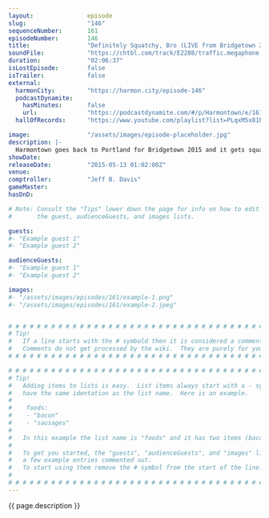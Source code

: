 ```yaml
---
layout:               episode
slug:                 "146"
sequenceNumber:       161
episodeNumber:        146
title:                "Definitely Squatchy, Bro (LIVE from Bridgetown 2015!)"
soundFile:            "https://chtbl.com/track/E2288/traffic.megaphone.fm/STA3913962223.mp3?updated=1562006425"
duration:             "02:06:37"
isLostEpisode:        false
isTrailer:            false
external:
  harmonCity:         "https://harmon.city/episode-146"
  podcastDynamite:
    hasMinutes:       false
    url:              "https://podcastdynamite.com/#/p/Harmontown/e/161/146"
  hallOfRecords:      "https://www.youtube.com/playlist?list=PLqxM5x81hNOaT5U1IQC8nw-Bhm9MEY2eE"

image:                "/assets/images/episode-placeholder.jpg"
description: |-
  Harmontown goes back to Portland for Bridgetown 2015 and it gets squatchy, bro!
showDate:             
releaseDate:          "2015-05-13 01:02:00Z"
venue:                
comptroller:          "Jeff B. Davis"
gameMaster:           
hasDnD:               

# Note: Consult the "Tips" lower down the page for info on how to edit
#       the guest, audienceGuests, and images lists.

guests:
#- "Example guest 1"
#- "Example guest 2"

audienceGuests:
#- "Example guest 1"
#- "Example guest 2"

images:
#- "/assets/images/episodes/161/example-1.png"
#- "/assets/images/episodes/161/example-2.jpeg"


# # # # # # # # # # # # # # # # # # # # # # # # # # # # # # # # # # # # # # # # # # # # #
# Tip!
#   If a line starts with the # symbold then it is considered a comment.
#   Comments do not get processed by the wiki.  They are purely for your information.
# # # # # # # # # # # # # # # # # # # # # # # # # # # # # # # # # # # # # # # # # # # # #

# # # # # # # # # # # # # # # # # # # # # # # # # # # # # # # # # # # # # # # # # # # # #
# Tip!
#   Adding items to lists is easy.  List items always start with a - symbol and have
#   have the same identation as the list name.  Here is an example.
#
#    foods:
#    - "bacon"
#    - "sausages"
#
#   In this example the list name is "foods" and it has two items (bacon, and sausages).
#
#   To get you started, the "guests", "audienceGuests", and "images" lists below have
#   a few example entries commented out.
#   To start using them remove the # symbol from the start of the line.
#
# # # # # # # # # # # # # # # # # # # # # # # # # # # # # # # # # # # # # # # # # # # # #
---
```


<!-- The episode description will be rendered here -->
{{ page.description }}

<!-- Add your content BELOW here -->
<!-- vvvvvvvvvvvvvvvvvvvvvvvvvvv -->




<!-- ^^^^^^^^^^^^^^^^^^^^^^^^^^^ -->
<!-- Add your content ABOVE here -->

<!-- The episode gallery will be rendered here -->